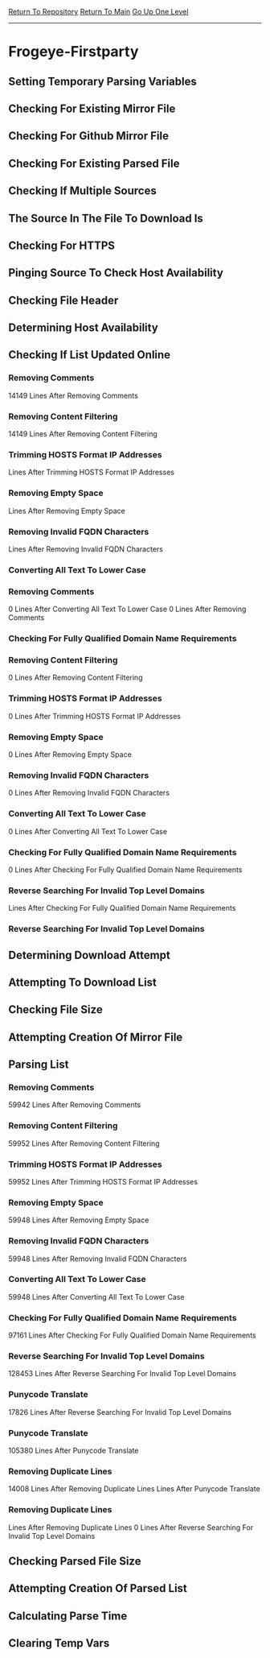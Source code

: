 [Return To Repository](https://github.com/DigitalWarrior/piholeparser/)
[Return To Main](https://github.com/DigitalWarrior/piholeparser/blob/master/RecentRunLogs/Mainlog.md)
[Go Up One Level](https://github.com/DigitalWarrior/piholeparser/blob/master/RecentRunLogs/TopLevelScripts/30-Processing-External-Blacklists.md)
____________________________________
# Frogeye-Firstparty
## Setting Temporary Parsing Variables
## Checking For Existing Mirror File
## Checking For Github Mirror File
## Checking For Existing Parsed File
## Checking If Multiple Sources
## The Source In The File To Download Is
## Checking For HTTPS
## Pinging Source To Check Host Availability
## Checking File Header
## Determining Host Availability
## Checking If List Updated Online
### Removing Comments
14149 Lines After Removing Comments
### Removing Content Filtering
14149 Lines After Removing Content Filtering
### Trimming HOSTS Format IP Addresses
 Lines After Trimming HOSTS Format IP Addresses
### Removing Empty Space
 Lines After Removing Empty Space
### Removing Invalid FQDN Characters
 Lines After Removing Invalid FQDN Characters
### Converting All Text To Lower Case
### Removing Comments
0 Lines After Converting All Text To Lower Case
0 Lines After Removing Comments
### Checking For Fully Qualified Domain Name Requirements
### Removing Content Filtering
0 Lines After Removing Content Filtering
### Trimming HOSTS Format IP Addresses
0 Lines After Trimming HOSTS Format IP Addresses
### Removing Empty Space
0 Lines After Removing Empty Space
### Removing Invalid FQDN Characters
0 Lines After Removing Invalid FQDN Characters
### Converting All Text To Lower Case
0 Lines After Converting All Text To Lower Case
### Checking For Fully Qualified Domain Name Requirements
0 Lines After Checking For Fully Qualified Domain Name Requirements
### Reverse Searching For Invalid Top Level Domains
 Lines After Checking For Fully Qualified Domain Name Requirements
### Reverse Searching For Invalid Top Level Domains
## Determining Download Attempt
## Attempting To Download List
## Checking File Size
## Attempting Creation Of Mirror File
## Parsing List
### Removing Comments
59942 Lines After Removing Comments
### Removing Content Filtering
59952 Lines After Removing Content Filtering
### Trimming HOSTS Format IP Addresses
59952 Lines After Trimming HOSTS Format IP Addresses
### Removing Empty Space
59948 Lines After Removing Empty Space
### Removing Invalid FQDN Characters
59948 Lines After Removing Invalid FQDN Characters
### Converting All Text To Lower Case
59948 Lines After Converting All Text To Lower Case
### Checking For Fully Qualified Domain Name Requirements
97161 Lines After Checking For Fully Qualified Domain Name Requirements
### Reverse Searching For Invalid Top Level Domains
128453 Lines After Reverse Searching For Invalid Top Level Domains
### Punycode Translate
17826 Lines After Reverse Searching For Invalid Top Level Domains
### Punycode Translate
105380 Lines After Punycode Translate
### Removing Duplicate Lines
14008 Lines After Removing Duplicate Lines
 Lines After Punycode Translate
### Removing Duplicate Lines
 Lines After Removing Duplicate Lines
0 Lines After Reverse Searching For Invalid Top Level Domains
## Checking Parsed File Size
## Attempting Creation Of Parsed List
## Calculating Parse Time
## Clearing Temp Vars
